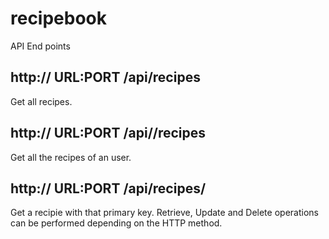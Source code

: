 # recipebook
API End points

## http:// URL:PORT /api/recipes 
Get all recipes.

## http:// URL:PORT /api/<USERNAME>/recipes
Get all the recipes of an user.

## http:// URL:PORT /api/recipes/<PK>
Get a recipie with that primary key. Retrieve, Update and Delete operations can be performed depending on the HTTP method.
